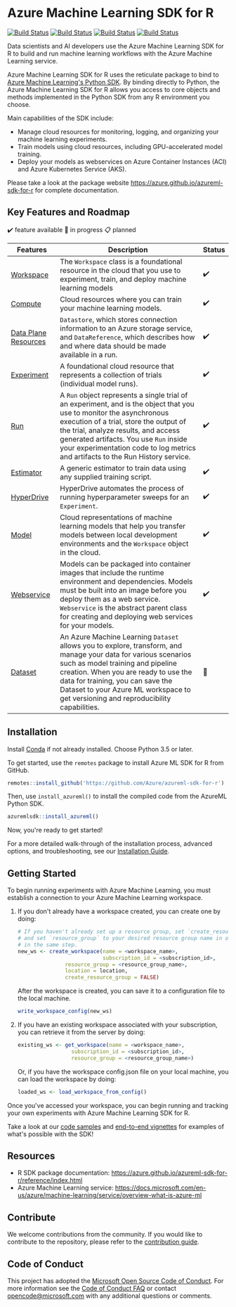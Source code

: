 # Azure Machine Learning SDK for R
[![Build Status](https://msdata.visualstudio.com/Vienna/_apis/build/status/AzureML-SDK%20R/R%20SDK%20Function%20Tests?branchName=master&label=Build%20%26%20Tests)](https://azure.microsoft.com/en-us/services/devops/pipelines/)
[![Build Status](https://msdata.visualstudio.com/Vienna/_apis/build/status/AzureML-SDK%20R/R%20SDK%20Code%20Quality?branchName=master&label=Code%20Quality)](https://azure.microsoft.com/en-us/services/devops/pipelines/)
[![Build Status](https://msdata.visualstudio.com/Vienna/_apis/build/status/AzureML-SDK%20R/R%20SDK%20Sample%20Validation?branchName=master&&label=Samples)](https://azure.microsoft.com/en-us/services/devops/pipelines/)
[![Build Status](https://msdata.visualstudio.com/Vienna/_apis/build/status/AzureML-SDK%20R/R%20SDK%20Docs?branchName=master&label=Docs)](https://azure.microsoft.com/en-us/services/devops/pipelines/)

Data scientists and AI developers use the Azure Machine Learning SDK for R to build and run machine learning workflows with the Azure Machine Learning service. 

Azure Machine Learning SDK for R uses the reticulate package to bind to [Azure Machine Learning's Python SDK](https://docs.microsoft.com/azure/machine-learning/service/overview-what-is-azure-ml). By binding directly to Python, the Azure Machine Learning SDK for R allows you access to core objects and methods implemented in the Python SDK from any R environment you choose.

Main capabilities of the SDK include:

-   Manage cloud resources for monitoring, logging, and organizing your machine learning experiments.
-   Train models using cloud resources, including GPU-accelerated model training.
-   Deploy your models as webservices on Azure Container Instances (ACI) and Azure Kubernetes Service (AKS).

Please take a look at the package website https://azure.github.io/azureml-sdk-for-r for complete documentation.

## Key Features and Roadmap

:heavy_check_mark: feature available :arrows_counterclockwise: in progress :clipboard: planned

| Features | Description | Status |
|----------|-------------|--------|
| [Workspace](https://azure.github.io/azureml-sdk-for-r/reference/index.html#section-workspaces) | The `Workspace` class is a foundational resource in the cloud that you use to experiment, train, and deploy machine learning models | :heavy_check_mark: | 
| [Compute](https://azure.github.io/azureml-sdk-for-r/reference/index.html#section-compute-targets) | Cloud resources where you can train your machine learning models.| :heavy_check_mark: |
| [Data Plane Resources](https://azure.github.io/azureml-sdk-for-r/reference/index.html#section-working-with-data) | `Datastore`, which stores connection information to an Azure storage service, and `DataReference`, which describes how and where data should be made available in a run. | :heavy_check_mark: |
| [Experiment](https://azure.github.io/azureml-sdk-for-r/reference/index.html#section-training-experimentation) | A foundational cloud resource that represents a collection of trials (individual model runs).| :heavy_check_mark: |
| [Run](https://azure.github.io/azureml-sdk-for-r/reference/index.html#section-training-experimentation) | A `Run` object represents a single trial of an experiment, and is the object that you use to monitor the asynchronous execution of a trial, store the output of the trial, analyze results, and access generated artifacts. You use `Run` inside your experimentation code to log metrics and artifacts to the Run History service. | :heavy_check_mark: |
| [Estimator](https://azure.github.io/azureml-sdk-for-r/reference/index.html#section-training-experimentation) | A generic estimator to train data using any supplied training script. | :heavy_check_mark: |
| [HyperDrive](https://azure.github.io/azureml-sdk-for-r/reference/index.html#section-hyperparameter-tuning) | HyperDrive automates the process of running hyperparameter sweeps for an `Experiment`. | :heavy_check_mark: |
| [Model](https://azure.github.io/azureml-sdk-for-r/reference/index.html#section-model-management-deployment) | Cloud representations of machine learning models that help you transfer models between local development environments and the `Workspace` object in the cloud. | :heavy_check_mark: |
| [Webservice](https://azure.github.io/azureml-sdk-for-r/reference/index.html#section-model-management-deployment) | Models can be packaged into container images that include the runtime environment and dependencies. Models must be built into an image before you deploy them as a web service. `Webservice` is the abstract parent class for creating and deploying web services for your models. | :heavy_check_mark: |
| [Dataset](https://docs.microsoft.com/en-us/azure/machine-learning/service/concept-azure-machine-learning-architecture#datasets-and-datastores) | An Azure Machine Learning `Dataset` allows you to explore, transform, and manage your data for various scenarios such as model training and pipeline creation. When you are ready to use the data for training, you can save the Dataset to your Azure ML workspace to get versioning and reproducibility capabilities. | :arrows_counterclockwise: |

## Installation

Install [Conda](https://docs.conda.io/en/latest/miniconda.html) if not already installed. Choose Python 3.5 or later.

To get started, use the `remotes` package to install Azure ML SDK for R from GitHub.

```R
remotes::install_github('https://github.com/Azure/azureml-sdk-for-r')
```
Then, use `install_azureml()` to install the compiled code from the AzureML Python SDK.
```R
azuremlsdk::install_azureml()
```

Now, you're ready to get started!

For a more detailed walk-through of the installation process, advanced options, and troubleshooting, see our [Installation Guide](https://azure.github.io/azureml-sdk-for-r/articles/installation.html).

## Getting Started

To begin running experiments with Azure Machine Learning, you must establish a connection to your Azure Machine Learning workspace.

1. If you don't already have a workspace created, you can create one by doing:

	```R
	# If you haven't already set up a resource group, set `create_resource_group = TRUE`  
	# and set `resource_group` to your desired resource group name in order to create the resource group 
	# in the same step.
	new_ws <- create_workspace(name = <workspace_name>, 
	                           subscription_id = <subscription_id>, 
				   resource_group = <resource_group_name>, 
				   location = location, 
				   create_resource_group = FALSE)
	```
	
	After the workspace is created, you can save it to a configuration file to the local machine.
	
	```R
	write_workspace_config(new_ws)
	```

2. If you have an existing workspace associated with your subscription, you can retrieve it from the server by doing:

	```R
	existing_ws <- get_workspace(name = <workspace_name>, 
				     subscription_id = <subscription_id>, 
				     resource_group = <resource_group_name>)
	```
	Or, if you have the workspace config.json file on your local machine, you can load the workspace by doing:
	
	```R
	loaded_ws <- load_workspace_from_config()
	```
Once you've accessed your workspace, you can begin running and tracking your own experiments with Azure Machine Learning SDK for R.

Take a look at our [code samples](https://github.com/Azure/azureml-sdk-for-r/tree/master/samples) and [end-to-end vignettes](https://github.com/Azure/azureml-sdk-for-r/tree/master/vignettes) for examples of what's possible with the SDK!
 
## Resources
* R SDK package documentation: https://azure.github.io/azureml-sdk-for-r/reference/index.html
* Azure Machine Learning service: https://docs.microsoft.com/en-us/azure/machine-learning/service/overview-what-is-azure-ml

## Contribute
We welcome contributions from the community. If you would like to contribute to the repository, please refer to the [contribution guide](https://github.com/Azure/azureml-sdk-for-r/blob/master/CONTRIBUTING.md).

## Code of Conduct
This project has adopted the [Microsoft Open Source Code of Conduct](https://opensource.microsoft.com/codeofconduct/).
For more information see the [Code of Conduct FAQ](https://opensource.microsoft.com/codeofconduct/faq/) or
contact [opencode@microsoft.com](mailto:opencode@microsoft.com) with any additional questions or comments.
